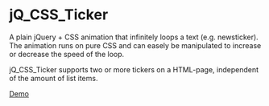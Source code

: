 # jQ_CSS_Ticker
A plain jQuery + CSS animation that infinitely loops a text (e.g. newsticker). The animation runs on pure CSS and can easely be manipulated to increase or decrease the speed of the loop.

jQ_CSS_Ticker supports two or more tickers on a HTML-page, independent of the amount of list items.

<a href="https://ticker.futura-web.de/" target="_blank">Demo</a>
